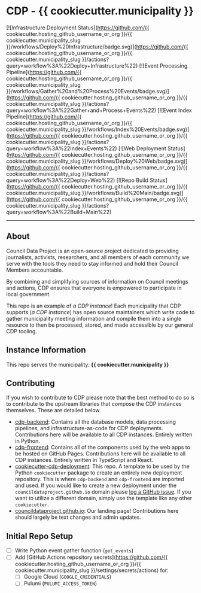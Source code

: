 # CDP - {{ cookiecutter.municipality }}

[![Infrastructure Deployment Status](https://github.com/{{ cookiecutter.hosting_github_username_or_org }}/{{ cookiecutter.municipality_slug }}/workflows/Deploy%20Infrastructure/badge.svg)](https://github.com/{{ cookiecutter.hosting_github_username_or_org }}/{{ cookiecutter.municipality_slug }}/actions?query=workflow%3A%22Deploy+Infrastructure%22)
[![Event Processing Pipeline](https://github.com/{{ cookiecutter.hosting_github_username_or_org }}/{{ cookiecutter.municipality_slug }}/workflows/Gather%20and%20Process%20Events/badge.svg)](https://github.com/{{ cookiecutter.hosting_github_username_or_org }}/{{ cookiecutter.municipality_slug }}/actions?query=workflow%3A%22Gather+and+Process+Events%22)
[![Event Index Pipeline](https://github.com/{{ cookiecutter.hosting_github_username_or_org }}/{{ cookiecutter.municipality_slug }}/workflows/Index%20Events/badge.svg)](https://github.com/{{ cookiecutter.hosting_github_username_or_org }}/{{ cookiecutter.municipality_slug }}/actions?query=workflow%3A%22Index+Events%22)
[![Web Deployment Status](https://github.com/{{ cookiecutter.hosting_github_username_or_org }}/{{ cookiecutter.municipality_slug }}/workflows/Deploy%20Web/badge.svg)](https://github.com/{{ cookiecutter.hosting_github_username_or_org }}/{{ cookiecutter.municipality_slug }}/actions?query=workflow%3A%22Deploy+Web%22)
[![Repo Build Status](https://github.com/{{ cookiecutter.hosting_github_username_or_org }}/{{ cookiecutter.municipality_slug }}/workflows/Build%20Main/badge.svg)](https://github.com/{{ cookiecutter.hosting_github_username_or_org }}/{{ cookiecutter.municipality_slug }}/actions?query=workflow%3A%22Build+Main%22)

---

## About

Council Data Project is an open-source project dedicated to providing journalists,
activists, researchers, and all members of each community we serve with the tools they
need to stay informed and hold their Council Members accountable.

By combining and simplifying sources of information on Council meetings and actions,
CDP ensures that everyone is empowered to participate in local government.

This repo is an example of _a CDP instance_! Each municipality that CDP supports
(_a CDP instance_) has open source maintainers which write code to gather
municipality meeting information and compile them into a single resource to then be
processed, stored, and made accessible by our general CDP tooling.

## Instance Information

This repo serves the municipality: **{{ cookiecutter.municipality }}**

## Contributing

If you wish to contribute to CDP please note that the best method to do so is to
contribute to the upstream libraries that compose the CDP instances themselves.
These are detailed below.

-   [cdp-backend](https://github.com/CouncilDataProject/cdp-backend): Contains
    all the database models, data processing pipelines, and infrastructure-as-code for CDP
    deployments. Contributions here will be available to all CDP instances. Entirely
    written in Python.
-   [cdp-frontend](https://github.com/CouncilDataProject/cdp-frontend): Contains all of
    the components used by the web apps to be hosted on GitHub Pages. Contributions here
    will be available to all CDP instances. Entirely written in
    TypeScript and React.
-   [cookiecutter-cdp-deployment](https://github.com/CouncilDataProject/cookiecutter-cdp-deployment):
    This repo. A template to be used by the Python `cookiecutter` package to create an
    entirely new deployment repository. This is where `cdp-backend` and `cdp-frontend` are
    imported and used. If you would like to create a new deployment under the
    `councildataproject.github.io` domain please
    [log a GitHub issue](https://github.com/CouncilDataProject/councildataproject.github.io/issues).
    If you want to utilize a different domain, simply use the template like any other
    `cookiecutter`.
-   [councildataproject.github.io](https://github.com/CouncilDataProject/councildataproject.github.io):
    Our landing page! Contributions here should largely be text changes and admin updates.

## Initial Repo Setup

-   [ ] Write Python event gather function (`get_events`)
-   [ ] Add [GitHub Actions repository secrets](https://github.com/{{ cookiecutter.hosting_github_username_or_org }}/{{ cookiecutter.municipality_slug }}/settings/secrets/actions) for:
    -   [ ] Google Cloud (`GOOGLE_CREDENTIALS`)
    -   [ ] Pulumi (`PULUMI_ACCESS_TOKEN`)
